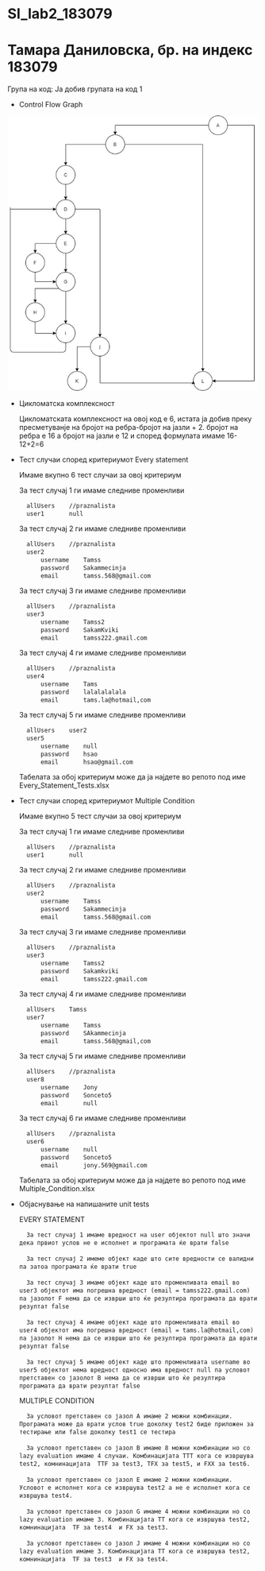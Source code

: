 # SI_lab2_183079
# Тамара Даниловска, бр. на индекс 183079

Група на код:
Ја добив групата на код 1

* Control Flow Graph

![CFG](CFG.jpg)

* Цикломатска комплексност

	Цикломатската комплексност на овој код е 6, истата ја добив преку пресметуванје на бројот на ребра-бројот на јазли + 2. бројот на ребра е 16 а бројот на јазли е 12 и според формулата имаме 16-12+2=6

* Тест случаи според критериумот Every statement

	Имаме вкупно 6 тест случаи за овој критериум 

	За тест случај 1 ги имаме следниве променливи 
				
		allUsers	//praznalista	
		user1  		null

	За тест случај 2 ги имаме следниве променливи 

		allUsers	//praznalista	
		user2		
			username	Tamss
			password	Sakammecinja
			email		tamss.568@gmail.com

	За тест случај 3 ги имаме следниве променливи 

		allUsers	//praznalista	
		user3		
			username	Tamss2
			password	SakamKviki
			email		tamss222.gmail.com

	За тест случај 4 ги имаме следниве променливи 

		allUsers	//praznalista	
		user4		
			username	Tams
			password	lalalalalala
			email		tams.la@hotmail,com

	За тест случај 5 ги имаме следниве променливи 

		allUsers	user2	
		user5		
			username	null
			password	hsao
			email		hsao@gmail.com

	Табелата за обој критериум може да ја најдете во репото под име Every_Statement_Tests.xlsx

* Тест случаи според критериумот Multiple Condition

	Имаме вкупно 5 тест случаи за овој критериум 

	За тест случај 1 ги имаме следниве променливи 
				
		allUsers	//praznalista	
		user1		null

	За тест случај 2 ги имаме следниве променливи 

		allUsers	//praznalista	
		user2		
			username	Tamss
			password	Sakammecinja
			email		tamss.568@gmail.com

	За тест случај 3 ги имаме следниве променливи 

		allUsers	//praznalista	
		user3		
			username	Tamss2
			password	Sakamkviki
			email		tamss222.gmail.com

	За тест случај 4 ги имаме следниве променливи 

		allUsers	Tamss	
		user7		
			username	Tamss
			password	SAkammecinja
			email		tamss.568@gmail,com

	За тест случај 5 ги имаме следниве променливи 

		allUsers	//praznalista	
		user8		
			username	Jony
			password	Sonceto5
			email		null

	За тест случај 6 ги имаме следниве променливи 

		allUsers	//praznalista	
		user6		
			username	null
			password	Sonceto5
			email		jony.569@gmail.com

	Табелата за обој критериум може да ја најдете во репото под име Multiple_Condition.xlsx


* Објаснување на напишаните unit tests

	EVERY STATEMENT 

		За тест случај 1 имаме вредност на user објектот null што значи дека првиот услов не е исполнет и програмата ќе врати false

		За тест случај 2 имеме објект каде што сите вредности се валидни па затоа програмата ќе врати true

		За тест случај 3 имаме објект каде што променливата email во user3 објектот има погрешна вредност (email = tamss222.gmail.com) па јазолот F нема да се изврши што ќе резултира програмата да врати резултат false

		За тест случај 4 имаме објект каде што променливата email во user4 објектот има погрешна вредност (email = tams.la@hotmail,com) па јазолот H нема да се изврши што ќе резултира програмата да врати резултат false

		За тест случај 5 имаме објект каде што променливата username во user5 објектот нема вредност односно има вредност null па условот претставен со јазолот B нема да се изврши што ќе резултира програмата да врати резултат false

	MULTIPLE CONDITION 

		За условот претставен со јазол А имаме 2 можни комбинации. Програмата може да врати услов true доколку test2 биде приложен за тестирање или false доколку test1 се тестира

		За условот претставен со јазол B имаме 8 можни комбинации но со lazy evaluation имаме 4 случаи. Комбинацијата TTT кога се извршува test2, комнинацијата  TTF за test3, TFX за test5, и FXX за test6.
		
		За условот претставен со јазол E имаме 2 можни комбинации. Условот е исполнет кога се извршува test2 а не е исполнет кога се извршува test4.
		
		За условот претставен со јазол G имаме 4 можни комбинации но со lazy evaluation имаме 3. Комбинацијата TT кога се извршува test2, комнинацијата  TF за test4  и FX за test3.
		
		За условот претставен со јазол J имаме 4 можни комбинации но со lazy evaluation имаме 3. Комбинацијата TT кога се извршува test2, комнинацијата  TF за test3  и FX за test4.		
